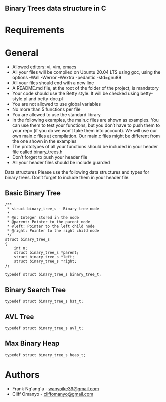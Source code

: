 Binary Trees data structure in C
--------------------------------
Requirements
============
General
=======
+ Allowed editors: vi, vim, emacs
+ All your files will be compiled on Ubuntu 20.04 LTS using gcc, using the options -Wall -Werror -Wextra -pedantic -std=gnu89
+ All your files should end with a new line
+ A README.md file, at the root of the folder of the project, is mandatory
+ Your code should use the Betty style. It will be checked using betty-style.pl and betty-doc.pl
+ You are not allowed to use global variables
+ No more than 5 functions per file
+ You are allowed to use the standard library
+ In the following examples, the main.c files are shown as examples. You can use them to test your functions, but you don’t have to push them to your repo (if you do we won’t take them into account). We will use our own main.c files at compilation. Our main.c files might be different from the one shown in the examples
+ The prototypes of all your functions should be included in your header file called binary_trees.h
+ Don’t forget to push your header file
+ All your header files should be include guarded

Data structures
Please use the following data structures and types for binary trees. Don’t forget to include them in your header file.

Basic Binary Tree
-----------------
```
/**
 * struct binary_tree_s - Binary tree node
 *
 * @n: Integer stored in the node
 * @parent: Pointer to the parent node
 * @left: Pointer to the left child node
 * @right: Pointer to the right child node
 */
struct binary_tree_s
{
    int n;
    struct binary_tree_s *parent;
    struct binary_tree_s *left;
    struct binary_tree_s *right;
};

typedef struct binary_tree_s binary_tree_t;
```
Binary Search Tree
------------------
```
typedef struct binary_tree_s bst_t;
```
AVL Tree
--------
```
typedef struct binary_tree_s avl_t;
```
Max Binary Heap
---------------
```
typedef struct binary_tree_s heap_t;
```

Authors
=======
+ Frank Ng'ang'a - wanyoike39@gmail.com
+ Cliff Omanyo - cliffomanyo@gmail.com

